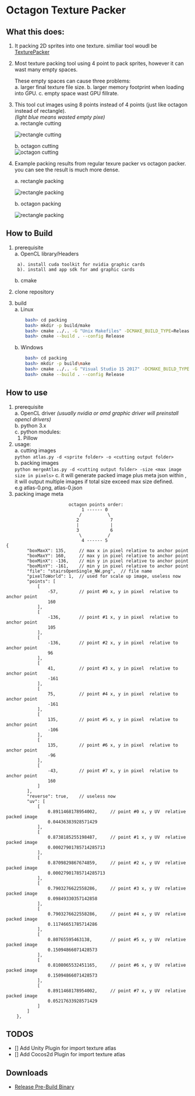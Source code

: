 # Octagon Texture Packer

## What this does:  
1. It packing 2D sprites into one texture. similiar tool woudl be [TexturePacker](https://www.codeandweb.com/texturepacker)  
2. Most texture packing tool using 4 point to pack sprites, however it can wast many empty spaces.  

    These empty spaces can cause three problems:   
        a. larger final texture file size.
        b. larger memory footprint when loading into GPU.
        c. empty space wast GPU fillrate.
3. This tool cut images using 8 points instead of 4 points (just like octagon instead of rectangle).   
    *(light blue means wasted empty pixe)*  
    a. rectangle cutting  

    ![rectangle cutting](./samples/stairsOpenSingle_NW.png)  
    
    b. octagon cutting  
    ![octagon cutting](./samples/stairsOpenSingle_NW-debug.png)  
    

4. Example packing results from regular texure packer vs octagon packer. you can see the result is much more dense.

    a. rectangle packing

    ![rectangle packing](./samples/crop-out.png)    

    b. octagon packing

    ![rectangle packing](./samples/crop-atlas-0.png)    

## How to Build
1. prerequisite  
    a. OpenCL library/Headers  

        a). install cuda toolkit for nvidia graphic cards  
        b). install amd app sdk for amd graphic cards    
    b. cmake
2. clone repository
3. build  
    a. Linux  
    ```bash
        bash> cd packing
        bash> mkdir -p build/make
        bash> cmake ../.. -G "Unix Makefiles" -DCMAKE_BUILD_TYPE=Release
        bash> cmake --build . --config Release
    ```  
    b. Windows  
    ```bash
        bash> cd packing
        bash> mkdir -p build\make
        bash> cmake ../.. -G "Visual Studio 15 2017" -DCMAKE_BUILD_TYPE=Release
        bash> cmake --build . --config Release
    ``` 

## How to use
1. prerequisite  
a. OpenCL driver *(usually nvidia or amd graphic driver will preinstall opencl drivers)*  
b. python 3.x  
c. python modules:  
    1. Pillow
2. usage:  
    a. cutting images  
    `python atlas.py -d <sprite folder> -o <cutting output folder>`  
    b. packing images  
    `python mergeAtlas.py -d <cutting output folder> -size <max image size in pixels>`
    c. it will generate packed image plus meta json within <cutting output folder>, it will output multiple images if total size exceed max size defined.  
        e.g atlas-0.png, atlas-0.json
3. packing image meta


```
                        octagon points order:
                             1 ------ 0
                            /          \
                           2            7
                           |            |
                           3            6
                            \          /
                             4 ------ 5 
{
        "boxMaxX": 135,     // max x in pixel relative to anchor point
        "boxMaxY": 160,     // max y in pixel relative to anchor point
        "boxMinX": -136,    // min y in pixel relative to anchor point
        "boxMinY": -161,    // min y in pixel relative to anchor point
        "file": "stairsOpenSingle_NW.png",  // file name
        "pixelToWorld": 1,  // used for scale up image, useless now
        "points": [
            [
                -57,        // point #0 x, y in pixel  relative to anchor point
                160         
            ],
            [
                -136,       // point #1 x, y in pixel  relative to anchor point
                105
            ],
            [
                -136,       // point #2 x, y in pixel  relative to anchor point
                96
            ],
            [
                41,         // point #3 x, y in pixel  relative to anchor point
                -161
            ],
            [   
                75,         // point #4 x, y in pixel  relative to anchor point
                -161
            ],
            [
                135,        // point #5 x, y in pixel  relative to anchor point
                -106
            ],
            [
                135,        // point #6 x, y in pixel  relative to anchor point
                -96
            ],
            [
                -43,        // point #7 x, y in pixel  relative to anchor point
                160
            ]
        ],
        "reverse": true,    // useless now
        "uv": [
            [
                0.8911468178954002,     // point #0 x, y UV  relative packed image
                0.04436383928571429
            ],
            [
                0.8738185255198487,     // point #1 x, y UV  relative packed image
                0.00027901785714285713
            ],
            [
                0.8709829867674859,     // point #2 x, y UV  relative packed image
                0.00027901785714285713
            ],
            [
                0.7903276622558286,     // point #3 x, y UV  relative packed image
                0.09849330357142858
            ],
            [
                0.7903276622558286,     // point #4 x, y UV  relative packed image
                0.11746651785714286
            ],
            [
                0.80765595463138,       // point #5 x, y UV  relative packed image
                0.15094866071428573
            ],
            [
                0.8108065532451165,     // point #6 x, y UV  relative packed image
                0.15094866071428573
            ],
            [
                0.8911468178954002,     // point #7 x, y UV  relative packed image
                0.05217633928571429
            ]
        ]
    },
```

## TODOS
- [] Add Unity Plugin for import texture atlas
- [] Add Cocos2d Plugin for import texture atlas

## Downloads
* [Release Pre-Build Binary](https://github.com/weishi258/Octagon-Texture-Packer/releases/download/0.8.3/Release.zip)